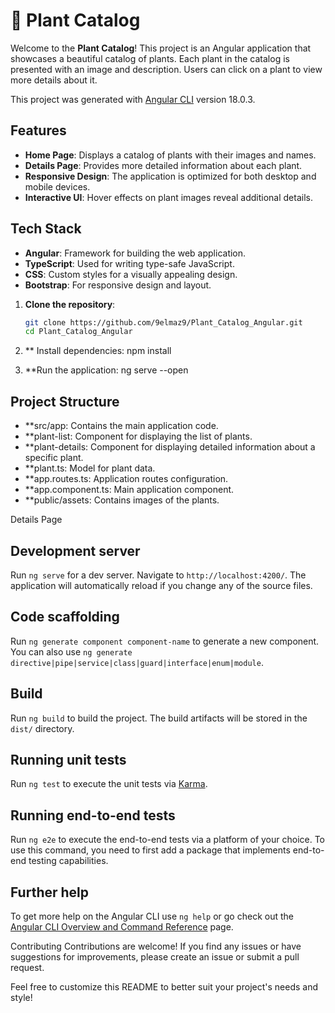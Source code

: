 # 🌿 Plant Catalog
Welcome to the **Plant Catalog**! This project is an Angular application that showcases a beautiful catalog of plants. Each plant in the catalog is presented with an image and description. Users can click on a plant to view more details about it.

This project was generated with [Angular CLI](https://github.com/angular/angular-cli) version 18.0.3.

## Features

- **Home Page**: Displays a catalog of plants with their images and names.
- **Details Page**: Provides more detailed information about each plant.
- **Responsive Design**: The application is optimized for both desktop and mobile devices.
- **Interactive UI**: Hover effects on plant images reveal additional details.

## Tech Stack

- **Angular**: Framework for building the web application.
- **TypeScript**: Used for writing type-safe JavaScript.
- **CSS**: Custom styles for a visually appealing design.
- **Bootstrap**: For responsive design and layout.

1. **Clone the repository**:
   ```sh
   git clone https://github.com/9elmaz9/Plant_Catalog_Angular.git
   cd Plant_Catalog_Angular
   
 2. ** Install dependencies:
    npm install

3. **Run the application:
   ng serve --open




##  Project Structure
- **src/app: Contains the main application code.
- **plant-list: Component for displaying the list of plants.
- **plant-details: Component for displaying detailed information about a specific plant.
- **plant.ts: Model for plant data.
- **app.routes.ts: Application routes configuration.
- **app.component.ts: Main application component.
- **public/assets: Contains images of the plants.


Details Page
 
## Development server

Run `ng serve` for a dev server. Navigate to `http://localhost:4200/`. The application will automatically reload if you change any of the source files.

## Code scaffolding

Run `ng generate component component-name` to generate a new component. You can also use `ng generate directive|pipe|service|class|guard|interface|enum|module`.

## Build

Run `ng build` to build the project. The build artifacts will be stored in the `dist/` directory.

## Running unit tests

Run `ng test` to execute the unit tests via [Karma](https://karma-runner.github.io).

## Running end-to-end tests

Run `ng e2e` to execute the end-to-end tests via a platform of your choice. To use this command, you need to first add a package that implements end-to-end testing capabilities.

## Further help

To get more help on the Angular CLI use `ng help` or go check out the [Angular CLI Overview and Command Reference](https://angular.dev/tools/cli) page.


Contributing
Contributions are welcome! If you find any issues or have suggestions for improvements, please create an issue or submit a pull request.

Feel free to customize this README to better suit your project's needs and style!

